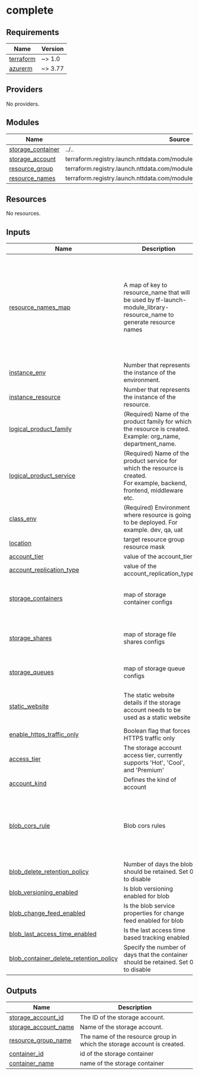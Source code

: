 # complete

<!-- BEGINNING OF PRE-COMMIT-TERRAFORM DOCS HOOK -->
## Requirements

| Name | Version |
|------|---------|
| <a name="requirement_terraform"></a> [terraform](#requirement\_terraform) | ~> 1.0 |
| <a name="requirement_azurerm"></a> [azurerm](#requirement\_azurerm) | ~> 3.77 |

## Providers

No providers.

## Modules

| Name | Source | Version |
|------|--------|---------|
| <a name="module_storage_container"></a> [storage\_container](#module\_storage\_container) | ../.. | n/a |
| <a name="module_storage_account"></a> [storage\_account](#module\_storage\_account) | terraform.registry.launch.nttdata.com/module_primitive/storage_account/azurerm | ~> 1.3 |
| <a name="module_resource_group"></a> [resource\_group](#module\_resource\_group) | terraform.registry.launch.nttdata.com/module_primitive/resource_group/azurerm | ~> 1.0 |
| <a name="module_resource_names"></a> [resource\_names](#module\_resource\_names) | terraform.registry.launch.nttdata.com/module_library/resource_name/launch | ~> 2.1 |

## Resources

No resources.

## Inputs

| Name | Description | Type | Default | Required |
|------|-------------|------|---------|:--------:|
| <a name="input_resource_names_map"></a> [resource\_names\_map](#input\_resource\_names\_map) | A map of key to resource\_name that will be used by tf-launch-module\_library-resource\_name to generate resource names | <pre>map(object({<br/>    name       = string<br/>    max_length = optional(number, 60)<br/>  }))</pre> | <pre>{<br/>  "resource_group": {<br/>    "max_length": 80,<br/>    "name": "rg"<br/>  },<br/>  "storage_account": {<br/>    "max_length": 24,<br/>    "name": "sa"<br/>  },<br/>  "storage_container": {<br/>    "max_length": 63,<br/>    "name": "sc"<br/>  }<br/>}</pre> | no |
| <a name="input_instance_env"></a> [instance\_env](#input\_instance\_env) | Number that represents the instance of the environment. | `number` | `0` | no |
| <a name="input_instance_resource"></a> [instance\_resource](#input\_instance\_resource) | Number that represents the instance of the resource. | `number` | `0` | no |
| <a name="input_logical_product_family"></a> [logical\_product\_family](#input\_logical\_product\_family) | (Required) Name of the product family for which the resource is created.<br/>    Example: org\_name, department\_name. | `string` | `"launch"` | no |
| <a name="input_logical_product_service"></a> [logical\_product\_service](#input\_logical\_product\_service) | (Required) Name of the product service for which the resource is created.<br/>    For example, backend, frontend, middleware etc. | `string` | `"network"` | no |
| <a name="input_class_env"></a> [class\_env](#input\_class\_env) | (Required) Environment where resource is going to be deployed. For example. dev, qa, uat | `string` | `"dev"` | no |
| <a name="input_location"></a> [location](#input\_location) | target resource group resource mask | `string` | n/a | yes |
| <a name="input_account_tier"></a> [account\_tier](#input\_account\_tier) | value of the account\_tier | `string` | `"Standard"` | no |
| <a name="input_account_replication_type"></a> [account\_replication\_type](#input\_account\_replication\_type) | value of the account\_replication\_type | `string` | `"LRS"` | no |
| <a name="input_storage_containers"></a> [storage\_containers](#input\_storage\_containers) | map of storage container configs | <pre>map(object({<br/>    name                  = string<br/>    container_access_type = string<br/>  }))</pre> | `{}` | no |
| <a name="input_storage_shares"></a> [storage\_shares](#input\_storage\_shares) | map of storage file shares configs | <pre>map(object({<br/>    name  = string<br/>    quota = number<br/>  }))</pre> | `{}` | no |
| <a name="input_storage_queues"></a> [storage\_queues](#input\_storage\_queues) | map of storage queue configs | <pre>map(object({<br/>    name = string<br/>  }))</pre> | `{}` | no |
| <a name="input_static_website"></a> [static\_website](#input\_static\_website) | The static website details if the storage account needs to be used as a static website | <pre>object({<br/>    index_document     = string<br/>    error_404_document = string<br/>  })</pre> | `null` | no |
| <a name="input_enable_https_traffic_only"></a> [enable\_https\_traffic\_only](#input\_enable\_https\_traffic\_only) | Boolean flag that forces HTTPS traffic only | `bool` | `true` | no |
| <a name="input_access_tier"></a> [access\_tier](#input\_access\_tier) | The storage account access tier, currently supports 'Hot', 'Cool', and 'Premium' | `string` | `"Hot"` | no |
| <a name="input_account_kind"></a> [account\_kind](#input\_account\_kind) | Defines the kind of account | `string` | `"StorageV2"` | no |
| <a name="input_blob_cors_rule"></a> [blob\_cors\_rule](#input\_blob\_cors\_rule) | Blob cors rules | <pre>map(object({<br/>    allowed_headers    = list(string)<br/>    allowed_methods    = list(string)<br/>    allowed_origins    = list(string)<br/>    exposed_headers    = list(string)<br/>    max_age_in_seconds = number<br/>  }))</pre> | `null` | no |
| <a name="input_blob_delete_retention_policy"></a> [blob\_delete\_retention\_policy](#input\_blob\_delete\_retention\_policy) | Number of days the blob should be retained. Set 0 to disable | `number` | `0` | no |
| <a name="input_blob_versioning_enabled"></a> [blob\_versioning\_enabled](#input\_blob\_versioning\_enabled) | Is blob versioning enabled for blob | `bool` | `false` | no |
| <a name="input_blob_change_feed_enabled"></a> [blob\_change\_feed\_enabled](#input\_blob\_change\_feed\_enabled) | Is the blob service properties for change feed enabled for blob | `bool` | `false` | no |
| <a name="input_blob_last_access_time_enabled"></a> [blob\_last\_access\_time\_enabled](#input\_blob\_last\_access\_time\_enabled) | Is the last access time based tracking enabled | `bool` | `false` | no |
| <a name="input_blob_container_delete_retention_policy"></a> [blob\_container\_delete\_retention\_policy](#input\_blob\_container\_delete\_retention\_policy) | Specify the number of days that the container should be retained. Set 0 to disable | `number` | `0` | no |

## Outputs

| Name | Description |
|------|-------------|
| <a name="output_storage_account_id"></a> [storage\_account\_id](#output\_storage\_account\_id) | The ID of the storage account. |
| <a name="output_storage_account_name"></a> [storage\_account\_name](#output\_storage\_account\_name) | Name of the storage account. |
| <a name="output_resource_group_name"></a> [resource\_group\_name](#output\_resource\_group\_name) | The name of the resource group in which the storage account is created. |
| <a name="output_container_id"></a> [container\_id](#output\_container\_id) | id of the storage container |
| <a name="output_container_name"></a> [container\_name](#output\_container\_name) | name of the storage container |
<!-- END OF PRE-COMMIT-TERRAFORM DOCS HOOK -->
